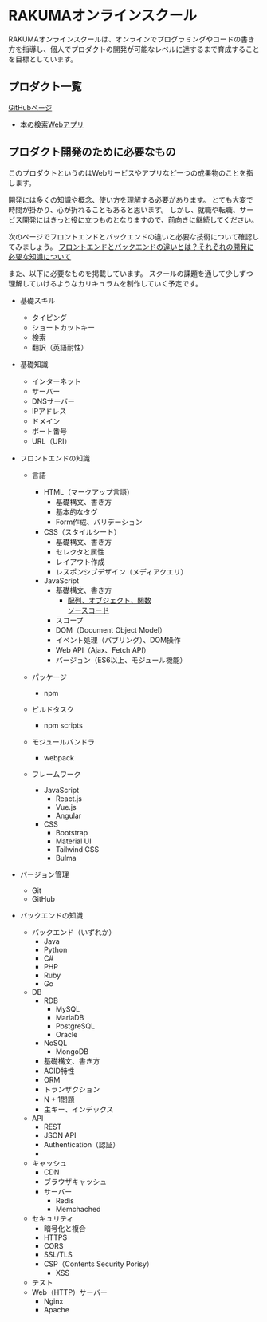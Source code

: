 # RAKUMAオンラインスクール

RAKUMAオンラインスクールは、オンラインでプログラミングやコードの書き方を指導し、個人でプロダクトの開発が可能なレベルに達するまで育成することを目標としています。

## プロダクト一覧

[GitHubページ](https://bboyrabi.github.io/)

- [本の検索Webアプリ](https://bboyrabi.github.io/projects/goal-books/index.html)

## プロダクト開発のために必要なもの

このプロダクトというのはWebサービスやアプリなど一つの成果物のことを指します。

開発には多くの知識や概念、使い方を理解する必要があります。
とても大変で時間が掛かり、心が折れることもあると思います。
しかし、就職や転職、サービス開発にはきっと役に立つものとなりますので、前向きに継続してください。

次のページでフロントエンドとバックエンドの違いと必要な技術について確認してみましょう。
[フロントエンドとバックエンドの違いとは？それぞれの開発に必要な知識について](https://rabico.dev/what-is-the-difference-between-frontend-and-backend/)

また、以下に必要なものを掲載しています。
スクールの課題を通して少しずつ理解していけるようなカリキュラムを制作していく予定です。

- 基礎スキル
    - タイピング
    - ショートカットキー
    - 検索
    - 翻訳（英語耐性）

- 基礎知識
    - インターネット
    - サーバー
    - DNSサーバー
    - IPアドレス
    - ドメイン
    - ポート番号
    - URL（URI）

- フロントエンドの知識
    - 言語
        - HTML（マークアップ言語）
            - 基礎構文、書き方
            - 基本的なタグ
            - Form作成、バリデーション
        - CSS（スタイルシート）
            - 基礎構文、書き方
            - セレクタと属性
            - レイアウト作成
            - レスポンシブデザイン（メディアクエリ）
        - JavaScript
            - 基礎構文、書き方
                - [配列、オブジェクト、関数](https://bboyrabi.github.io/lessons/js-array-object-function/index.html)  
                [ソースコード](https://github.com/bboyrabi/bboyrabi.github.io/tree/master/)
            - スコープ
            - DOM（Document Object Model）
            - イベント処理（バブリング）、DOM操作
            - Web API（Ajax、Fetch API）
            - バージョン（ES6以上、モジュール機能）
    - パッケージ
        - npm

    - ビルドタスク
        - npm scripts

    - モジュールバンドラ
        - webpack

    - フレームワーク
        - JavaScript
            - React.js
            - Vue.js
            - Angular
        - CSS
            - Bootstrap
            - Material UI
            - Tailwind CSS
            - Bulma

- バージョン管理
    - Git
    - GitHub

- バックエンドの知識
    - バックエンド（いずれか）
        - Java
        - Python
        - C#
        - PHP
        - Ruby
        - Go
    - DB
        - RDB
            - MySQL
            - MariaDB
            - PostgreSQL
            - Oracle
        - NoSQL
            - MongoDB
        - 基礎構文、書き方
        - ACID特性
        - ORM
        - トランザクション
        - N + 1問題
        - 主キー、インデックス
    - API
        - REST
        - JSON API
        - Authentication（認証）
        - 
    - キャッシュ
        - CDN
        - ブラウザキャッシュ
        - サーバー
            - Redis
            - Memchached
    - セキュリティ
        - 暗号化と複合
        - HTTPS
        - CORS
        - SSL/TLS
        - CSP（Contents Security Porisy）
            - XSS
    - テスト
    - Web（HTTP）サーバー
        - Nginx
        - Apache